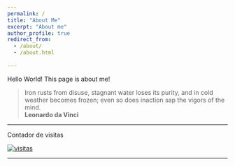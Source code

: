 ```yaml
---
permalink: /
title: "About Me"
excerpt: "About me"
author_profile: true
redirect_from: 
  - /about/
  - /about.html
  
---
```


Hello World!
This page is about me!


> Iron rusts from disuse, stagnant water loses its purity, and in cold weather becomes frozen; even so does inaction sap the vigors of the mind.  
> **Leonardo da Vinci**

---


Contador de visitas
  
<a href='https://contador.s12.com.br'><img src='https://contador.s12.com.br/img-z0caWZCd2dZB64y2-24.gif' border='0' alt='visitas'></a><script type='text/javascript' src='https://contador.s12.com.br/ad.js?id=z0caWZCd2dZB64y2'></script>

---
